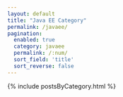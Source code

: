 ```yaml
---
layout: default
title: "Java EE Category"
permalink: /javaee/
pagination:
  enabled: true
  category: javaee
  permalink: /:num/
  sort_field: 'title'
  sort_reverse: false
---
```

{% include postsByCategory.html %}
